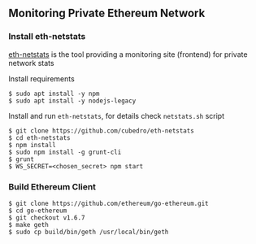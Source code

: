 
## Monitoring Private Ethereum Network

### Install eth-netstats
[eth-netstats](https://github.com/cubedro/eth-netstats) is the tool providing a monitoring site (frontend) for private network stats

Install requirements
```
$ sudo apt install -y npm
$ sudo apt install -y nodejs-legacy
```
Install and run ```eth-netstats```, for details check ```netstats.sh``` script
```
$ git clone https://github.com/cubedro/eth-netstats
$ cd eth-netstats
$ npm install
$ sudo npm install -g grunt-cli
$ grunt
$ WS_SECRET=<chosen_secret> npm start
```

### Build Ethereum Client
```
$ git clone https://github.com/ethereum/go-ethereum.git
$ cd go-ethereum
$ git checkout v1.6.7
$ make geth
$ sudo cp build/bin/geth /usr/local/bin/geth
```
